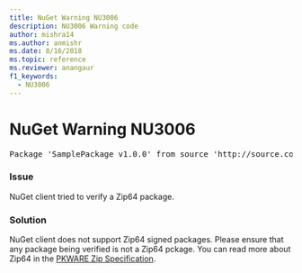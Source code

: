 ```yaml
---
title: NuGet Warning NU3006
description: NU3006 Warning code
author: mishra14
ms.author: anmishr
ms.date: 8/16/2018
ms.topic: reference
ms.reviewer: anangaur
f1_keywords: 
  - NU3006
---
```


# NuGet Warning NU3006

<pre>Package 'SamplePackage v1.0.0' from source 'http://source.com/index.json': Signed Zip64 packages are not supported.</pre>

### Issue

NuGet client tried to verify a Zip64 package.


### Solution

NuGet client does not support Zip64 signed packages. Please ensure that any package being verified is not a Zip64 pckage. You can read more about Zip64 in the [PKWARE Zip Specification](https://pkware.cachefly.net/webdocs/casestudies/APPNOTE.TXT).


